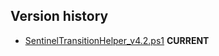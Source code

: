 ## Version history

- [SentinelTransitionHelper_v4.2.ps1](https://github.com/mariocuomo/Sentinel-Transition-To-Defender-Helper-Script/tree/main/script/SentinelTransitionHelper.ps1) **CURRENT** 
